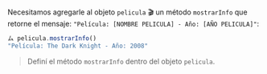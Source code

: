 Necesitamos agregarle al objeto `pelicula` :clapper: un método `mostrarInfo` que retorne el mensaje: `"Película: [NOMBRE PELICULA] - Año: [AÑO PELICULA]"`:

```js
ム pelicula.mostrarInfo()
"Película: The Dark Knight - Año: 2008"
```

> Definí el método `mostrarInfo` dentro del objeto `pelicula`.
